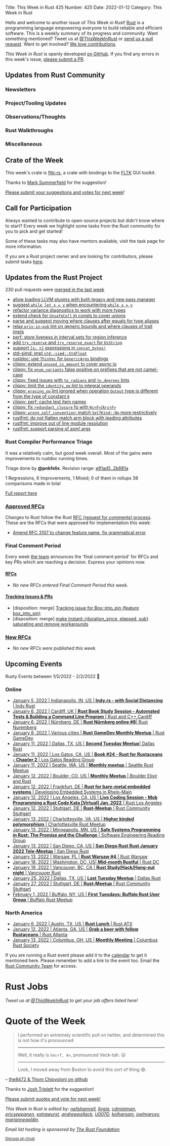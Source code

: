 Title: This Week in Rust 425
Number: 425
Date: 2022-01-12
Category: This Week in Rust

Hello and welcome to another issue of *This Week in Rust*!
[Rust](http://rust-lang.org) is a programming language empowering everyone to build reliable and efficient software.
This is a weekly summary of its progress and community.
Want something mentioned? Tweet us at [@ThisWeekInRust](https://twitter.com/ThisWeekInRust) or [send us a pull request](https://github.com/rust-lang/this-week-in-rust).
Want to get involved? [We love contributions](https://github.com/rust-lang/rust/blob/master/CONTRIBUTING.md).

*This Week in Rust* is openly developed [on GitHub](https://github.com/rust-lang/this-week-in-rust).
If you find any errors in this week's issue, [please submit a PR](https://github.com/rust-lang/this-week-in-rust/pulls).

## Updates from Rust Community

### Newsletters

### Project/Tooling Updates

### Observations/Thoughts

### Rust Walkthroughs

### Miscellaneous

## Crate of the Week

This week's crate is [fltk-rs](https://crates.io/crates/fltk), a crate with bindings to the [FLTK](https://github.com/fltk/fltk) GUI toolkit.

Thanks to [Mark Summerfield](https://users.rust-lang.org/t/crate-of-the-week/2704/999) for the suggestion!

[Please submit your suggestions and votes for next week][submit_crate]!

[submit_crate]: https://users.rust-lang.org/t/crate-of-the-week/2704

## Call for Participation

Always wanted to contribute to open-source projects but didn't know where to start?
Every week we highlight some tasks from the Rust community for you to pick and get started!

Some of these tasks may also have mentors available, visit the task page for more information.

If you are a Rust project owner and are looking for contributors, please submit tasks [here][guidelines].

[guidelines]: https://users.rust-lang.org/t/twir-call-for-participation/4821

## Updates from the Rust Project

230 pull requests were [merged in the last week][merged]

[merged]: https://github.com/search?q=is%3Apr+org%3Arust-lang+is%3Amerged+merged%3A2021-12-27..2022-01-03

* [allow loading LLVM plugins with both legacy and new pass manager](https://github.com/rust-lang/rust/pull/91125)
* [suggest `while let x = y` when encountering `while x = y`](https://github.com/rust-lang/rust/pull/92402)
* [refactor variance diagnostics to work with more types](https://github.com/rust-lang/rust/pull/89336)
* [extend check for `UnsafeCell` in consts to cover unions](https://github.com/rust-lang/rust/pull/90383)
* [parse and suggest moving where clauses after equals for type aliases](https://github.com/rust-lang/rust/pull/92118)
* [relax `priv-in-pub` lint on generic bounds and where clauses of trait impls](https://github.com/rust-lang/rust/pull/90586)
* [perf: store liveness in interval sets for region inference](https://github.com/rust-lang/rust/pull/90637)
* [add `try_reserve` and `try_reserve_exact` for `OsString`](https://github.com/rust-lang/rust/pull/92338)
* [support `[x; n]` expressions in `concat_bytes!`](https://github.com/rust-lang/rust/pull/92066)
* [std-simd: impl `std::simd::StdFloat`](https://github.com/rust-lang/portable-simd/pull/219)
* [rustdoc: use `ThinVec` for `GenericArgs` bindings](https://github.com/rust-lang/rust/pull/92395)
* [clippy: extend `unused_io_amount` to cover async io](https://github.com/rust-lang/rust-clippy/pull/8179)
* [clippy: fix `enum_variants` false positive on prefixes that are not camel-case](https://github.com/rust-lang/rust-clippy/pull/8127)
* [clippy: fixed issues with `to_radians` and `to_degrees` lints](https://github.com/rust-lang/rust-clippy/pull/8187)
* [clippy: limit the `identity_op` lint to integral operands](https://github.com/rust-lang/rust-clippy/pull/8183)
* [clippy: `erasing_op` lint ignored when operation `Output` type is different from the type of constant `0`](https://github.com/rust-lang/rust-clippy/pull/8204)
* [clippy: perf: cache test item names](https://github.com/rust-lang/rust-clippy/pull/8182)
* [clippy: fix `redundant_closure` fp with `Rc<F>`/`Arc<F>`](https://github.com/rust-lang/rust-clippy/pull/8193)
* [clippy: `wrong_self_convention`: match `SelfKind::No` more restrictively](https://github.com/rust-lang/rust-clippy/pull/8208)
* [rustfmt: do not flatten match arm block with leading attributes](https://github.com/rust-lang/rustfmt/pull/5158)
* [rustfmt: improve out of line module resolution](https://github.com/rust-lang/rustfmt/pull/5142)
* [rustfmt: support parsing of asm! args](https://github.com/rust-lang/rustfmt/pull/5156)

### Rust Compiler Performance Triage

It was a relatively calm, but good week overall. Most of the gains were improvements to rustdoc running times.

Triage done by **@pnkfelix**.
Revision range: [e91ad5..2b681a](https://perf.rust-lang.org/?start=e91ad5fc62bdee4a29c18baa5fad2ca42fc91bf4&end=2b681ac06b1a6b7ea39525e59363ffee0d1a68e5&absolute=false&stat=instructions%3Au)

1 Regressions, 6 Improvements, 1 Mixed; 0 of them in rollups
38 comparisons made in total

[Full report here](https://github.com/rust-lang/rustc-perf/blob/master/triage/2022-01-04.md)

### [Approved RFCs](https://github.com/rust-lang/rfcs/commits/master)

Changes to Rust follow the Rust [RFC (request for comments) process](https://github.com/rust-lang/rfcs#rust-rfcs). These
are the RFCs that were approved for implementation this week:

* [Amend RFC 3107 to change feature name, fix grammatical error](https://github.com/rust-lang/rfcs/pull/3212)

### Final Comment Period

Every week [the team](https://www.rust-lang.org/team.html) announces the
'final comment period' for RFCs and key PRs which are reaching a
decision. Express your opinions now.

#### [RFCs](https://github.com/rust-lang/rfcs/labels/final-comment-period)

* *No new RFCs entered Final Comment Period this week.*

#### [Tracking Issues & PRs](https://github.com/rust-lang/rust/issues?q=is%3Aopen+label%3Afinal-comment-period+sort%3Aupdated-desc)

* [disposition: merge] [Tracking issue for Box::into_pin (feature box_into_pin)](https://github.com/rust-lang/rust/issues/62370)
* [disposition: merge] [make Instant::{duration_since, elapsed, sub} saturating and remove workarounds](https://github.com/rust-lang/rust/pull/89926)

### [New RFCs](https://github.com/rust-lang/rfcs/pulls)

* *No new RFCs were published this week.*

## Upcoming Events

Rusty Events between 1/5/2022 - 2/2/2022 🦀

### Online

* [January 5, 2022 | Indianapolis, IN, US | **Indy.rs - with Social Distancing** | Indy Rust](https://www.meetup.com/indyrs/events/qwtdjsydccbhb/)
* [January 6, 2022 | Cardiff, UK | **Rust Book Study Session - Automated Tests & Building a Command Line Program** | Rust and C++ Cardiff](https://www.meetup.com/rust-and-c-plus-plus-in-cardiff/events/282667031/)
* [January 6, 2022 | Nürnberg, DE | **Rust Nürnberg online #8**| Rust Nuremberg](https://www.meetup.com/rust-noris/events/282344613/)
* [January 8, 2022 | Various cities | **Rust GameDev Monthly Meetup** | Rust GameDev](https://www.google.com/calendar/embed?src=apd9vmbc22egenmtu5l6c5jbfc%40group.calendar.google.com)
* [January 11, 2022 | Dallas, TX, US | **Second Tuesday Meetup**| Dallas Rust](https://www.meetup.com/Dallas-Rust/events/vqtjcsydccbpb/)
* [January 11, 2022 | Los Gatos, CA, US | **Book #24 - Rust for Rustaceans - Chapter 2** | Los Gatos Reading Group](https://www.meetup.com/Los-Gatos-Rust-Reading-Group/events/282813296)
* [January 11, 2022 | Seattle, WA, US | **Monthly meetup** | Seattle Rust Meetup](https://www.meetup.com/Seattle-Rust-Meetup/events/gskksrydccbpb/)
* [January 12, 2022 | Boulder, CO, US | **Monthly Meetup** | Boulder Elixir and Rust](https://www.meetup.com/boulder-elixir-rust/events/zvxcsrydccbqb/)
* [January 12, 2022 | Frankfurt, DE | **Rust for bare-metal embedded systems** | Developing Embedded Systems in Rhein-Main](https://www.meetup.com/Developing-Embedded-Systems-in-Rhein-Main/events/282321009)
* [January 12, 2022 | Los Angeles, CA, US | **Live Coding Session - Mob Programming a Rust Code Kata [Virtual] Jan. 2022** | Rust Los Angeles](https://www.meetup.com/Rust-Los-Angeles/events/282580016/)
* [January 12, 2022 | Stuttgart, DE | **Rust-Meetup** | Rust Community Stuttgart](https://www.meetup.com/Rust-Community-Stuttgart/events/gjrtqsydccbqb/)
* [January 13, 2022 | Charlottesville, VA, US | **Higher kinded polymorphism** | Charlottesville Rust Meetup](https://www.meetup.com/Charlottesville-Rust-Meetup/events/282990814)
* [January 13, 2022 | Minneapolis, MN, US | **Safe Systems Programming in Rust: The Promise and the Challenge** | Software Engineering Reading Group](https://www.meetup.com/meetup-group-bxuhnetv/events/282770888)
* [January 13, 2022 | San Diego, CA, US | **San Diego Rust Rust January 2022 Tele-Meetup** | San Diego Rust](https://www.meetup.com/San-Diego-Rust/events/283032744)
* [January 13, 2022 | Warsaw, PL | **Rust Warsaw #4** | Rust Warsaw](https://www.meetup.com/pl-PL/Rust-Warsaw/events/282879405/)
* [January 18, 2022 | Washington, DC, US| **Mid-month Rustful** | Rust DC](https://www.meetup.com/RustDC/events/vdhxgsydccbxb/)
* [January 19, 2022 | Vancouver, BC, CA | **Rust Study/Hack/Hang-out night** | Vancouver Rust](https://www.meetup.com/Vancouver-Rust/events/nwcmpsydccbzb)
* [January 25, 2022 | Dallas, TX, US | **Last Tuesday Meetup** | Dallas Rust](https://www.meetup.com/Dallas-Rust/events/jqxqwrydccbhc/)
* [January 27, 2022 | Stuttgart, DE | **Rust-Meetup** | Rust Community Stuttgart](https://www.meetup.com/Rust-Community-Stuttgart/events/282545254)
* [February 1, 2022 | Buffalo, NY, US | **First Tuesdays: Buffalo Rust User Group** | Buffalo Rust Meetup](https://www.meetup.com/Buffalo-Rust-Meetup/events/283011769)

### North America

* [January 6, 2022 | Austin, TX, US | **Rust Lunch** | Rust ATX](https://www.meetup.com/rust-atx/events/282756864/)
* [January 12, 2022 | Atlanta, GA, US | **Grab a beer with fellow Rustaceans** | Rust Atlanta](https://www.meetup.com/Rust-ATL/events/lhpkmsydccbqb/)
* [January 13, 2022 | Columbus, OH, US | **Monthly Meeting** | Columbus Rust Society](https://www.meetup.com/columbus-rs/events/dpkhgrydccbrb/)


If you are running a Rust event please add it to the [calendar] to get
it mentioned here. Please remember to add a link to the event too.
Email the [Rust Community Team][community] for access.

[calendar]: https://www.google.com/calendar/embed?src=apd9vmbc22egenmtu5l6c5jbfc%40group.calendar.google.com
[community]: mailto:community-team@rust-lang.org

# Rust Jobs

*Tweet us at [@ThisWeekInRust](https://twitter.com/ThisWeekInRust) to get your job offers listed here!*

# Quote of the Week

> I performed an extremely scientific poll on twitter, and determined this is not how it's pronounced
>
> ----
>
> Well, it really is `Vec<T, A>`, pronounced Veck-tah. 😛
>
> ----
>
> Look, I moved away from Boston to avoid this sort of thing 😄.

– [the8472 & Thom Chiovoloni on github](https://github.com/rust-lang/rust/pull/92463#discussion_r777059401)

Thanks to [Josh Triplett](https://users.rust-lang.org/t/twir-quote-of-the-week/328/1159) for the suggestion!

[Please submit quotes and vote for next week!](https://users.rust-lang.org/t/twir-quote-of-the-week/328)

*This Week in Rust is edited by: [nellshamrell](https://github.com/nellshamrell), [llogiq](https://github.com/llogiq), [cdmistman](https://github.com/cdmistman), [ericseppanen](https://github.com/ericseppanen), [extrawurst](https://github.com/extrawurst), [andrewpollack](https://github.com/andrewpollack), [U007D](https://github.com/U007D), [kolharsam](https://github.com/kolharsam), [joelmarcey](https://github.com/joelmarcey), [mariannegoldin](https://github.com/mariannegoldin).*

*Email list hosting is sponsored by [The Rust Foundation](https://foundation.rust-lang.org/)*

<small>[Discuss on r/rust](https://www.reddit.com/r/rust/comments/k5nsab/this_week_in_rust_367/)</small>
